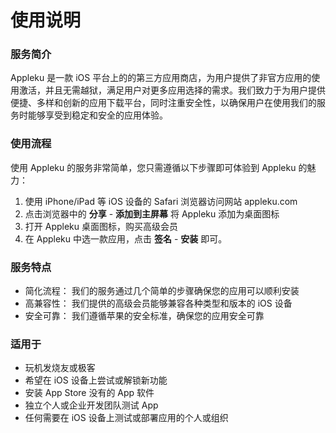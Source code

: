 # 使用说明

### 服务简介

Appleku 是一款 iOS 平台上的的第三方应用商店，为用户提供了非官方应用的使用激活，并且无需越狱，满足用户对更多应用选择的需求。我们致力于为用户提供便捷、多样和创新的应用下载平台，同时注重安全性，以确保用户在使用我们的服务时能够享受到稳定和安全的应用体验。

### 使用流程

使用 Appleku 的服务非常简单，您只需遵循以下步骤即可体验到 Appleku 的魅力：

1. 使用 iPhone/iPad 等 iOS 设备的 Safari 浏览器访问网站 appleku.com
2. 点击浏览器中的 **分享** - **添加到主屏幕** 将 Appleku 添加为桌面图标
3. 打开 Appleku 桌面图标，购买高级会员
4. 在 Appleku 中选一款应用，点击 **签名** - **安装** 即可。

### 服务特点

- 简化流程： 我们的服务通过几个简单的步骤确保您的应用可以顺利安装
- 高兼容性： 我们提供的高级会员能够兼容各种类型和版本的 iOS 设备
- 安全可靠： 我们遵循苹果的安全标准，确保您的应用安全可靠

### 适用于

- 玩机发烧友或极客
- 希望在 iOS 设备上尝试或解锁新功能
- 安装 App Store 没有的 App 软件
- 独立个人或企业开发团队测试 App
- 任何需要在 iOS 设备上测试或部署应用的个人或组织
